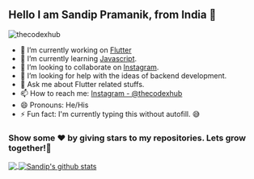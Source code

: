 ## Hello I am Sandip Pramanik, from India 👋

<p align="left"> <img src="https://komarev.com/ghpvc/?username=thecodexhub&label=Views&color=blue&style=plastic" alt="thecodexhub" /> </p>


- 🔭 I’m currently working on [Flutter](https://flutter.dev/) 
- 🌱 I’m currently learning [Javascript](https://www.javascript.com/).
- 👯 I’m looking to collaborate on [Instagram](https://www.instagram.com/thecodexhub/).
- 🤔 I’m looking for help with the ideas of backend development.
- 💬 Ask me about Flutter related stuffs.
- 📫 How to reach me: [Instagram - @thecodexhub](https://www.instagram.com/thecodexhub/)
- 😄 Pronouns: He/His
- ⚡ Fun fact: I'm currently typing this without autofill. 😅


### Show some ❤️ by giving stars to my repositories. Lets grow together!💪


<a href="https://github.com/thecodexhub">
  <img align="center" src="https://github-readme-stats.vercel.app/api/top-langs/?username=thecodexhub&theme=dracula&hide_langs_below=1" />
</a>
<a href="https://github.com/thecodexhub">
 <img align="center" src="https://github-readme-stats.vercel.app/api?username=thecodexhub&show_icons=true&theme=dracula&line_height=27" alt="Sandip's github stats"/>
</a> 


